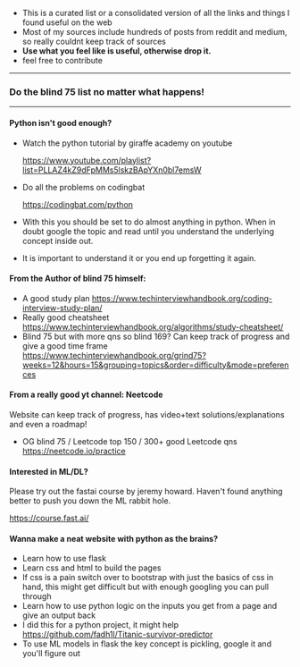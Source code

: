 - This is a curated list or a consolidated version of all the links and things I found useful on the web
- Most of my sources include hundreds of posts from reddit and medium, so really couldnt keep track of sources
- **Use what you feel like is useful, otherwise drop it.**
- feel free to contribute
---
### Do the blind 75 list no matter what happens!
---

#### Python isn't good enough?
* Watch the python tutorial by giraffe academy on youtube

  https://www.youtube.com/playlist?list=PLLAZ4kZ9dFpMMs5lskzBApYXn0bl7emsW
* Do all the problems on codingbat

  https://codingbat.com/python
* With this you should be set to do almost anything in python. When in doubt google the topic and read until you understand the underlying concept inside out. 
* It is important to understand it or you end up forgetting it again.

#### From the Author of blind 75 himself: 
* A good study plan
https://www.techinterviewhandbook.org/coding-interview-study-plan/
* Really good cheatsheet
https://www.techinterviewhandbook.org/algorithms/study-cheatsheet/
* Blind 75 but with more qns so blind 169? Can keep track of progress and give a good time frame
https://www.techinterviewhandbook.org/grind75?weeks=12&hours=15&grouping=topics&order=difficulty&mode=preferences

#### From a really good yt channel: Neetcode
Website can keep track of progress, has video+text solutions/explanations and even a roadmap!
* OG blind 75 / Leetcode top 150 / 300+ good Leetcode qns
https://neetcode.io/practice

#### Interested in ML/DL?
Please try out the fastai course by jeremy howard.
Haven't found anything better to push you down the ML rabbit hole.

https://course.fast.ai/

#### Wanna make a neat website with python as the brains?
* Learn how to use flask
* Learn css and html to build the pages
* If css is a pain switch over to bootstrap with just the basics of css in hand, this might get difficult but with enough googling you can pull through
* Learn how to use python logic on the inputs you get from a page and give an output back
* I did this for a python project, it might help
https://github.com/fadh1l/Titanic-survivor-predictor
* To use ML models in flask the key concept is pickling, google it and you'll figure out



